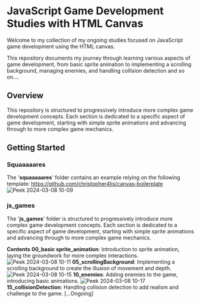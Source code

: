 # JavaScript Game Development Studies with HTML Canvas

Welcome to my collection of my ongoing studies focused on JavaScript game development using the HTML canvas. 

This repository documents my journey through learning various aspects of game development, 
from basic sprite animation to implementing a scrolling background, managing enemies, and handling collision detection and so on....

## Overview

This repository is structured to progressively introduce more complex game development concepts. 
Each section is dedicated to a specific aspect of game development, starting with simple sprite animations and advancing through to more complex game mechanics.

## Getting Started

### Squaaaaares
The '**squaaaaares**' folder contains an example relying on the following template: https://github.com/christopher4lis/canvas-boilerplate
![Peek 2024-03-08 10-09](https://github.com/LeonardoSer/CanvasGameDevJourney/assets/80627086/e3c7d5a4-2a0b-4226-9f43-8e8b335bb05d)

### js_games

The '**js_games**' folder is structured to progressively introduce more complex game development concepts. Each section is dedicated to a specific aspect of game development, starting with simple sprite animations and advancing through to more complex game mechanics.

**Contents**
    **00_basic sprite_animation**: Introduction to sprite animation, laying the groundwork for more complex interactions.
      ![Peek 2024-03-08 10-11](https://github.com/LeonardoSer/CanvasGameDevJourney/assets/80627086/35f449ae-1de0-4371-bcf0-1ae11f14673a)
    **05_scrollingBackground**: Implementing a scrolling background to create the illusion of movement and depth.
    ![Peek 2024-03-08 10-15](https://github.com/LeonardoSer/CanvasGameDevJourney/assets/80627086/5412ba6b-7f49-47b2-ab12-a091b1a31a00)
    **10_enemies**: Adding enemies to the game, introducing basic animations.
    ![Peek 2024-03-08 10-17](https://github.com/LeonardoSer/CanvasGameDevJourney/assets/80627086/1b0e60e0-b526-4b4a-8089-8e707d2ad14e)
    **15_collisionDetection**: Handling collision detection to add realism and challenge to the game. 
    [...Ongoing]

    
